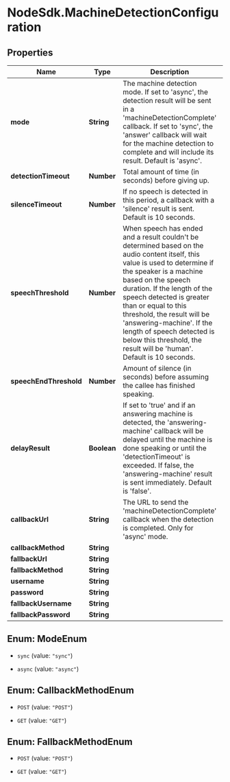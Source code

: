 # NodeSdk.MachineDetectionConfiguration

## Properties

Name | Type | Description | Notes
------------ | ------------- | ------------- | -------------
**mode** | **String** | The machine detection mode. If set to &#39;async&#39;, the detection result will be sent in a &#39;machineDetectionComplete&#39; callback. If set to &#39;sync&#39;, the &#39;answer&#39; callback will wait for the machine detection to complete and will include its result. Default is &#39;async&#39;. | [optional] 
**detectionTimeout** | **Number** | Total amount of time (in seconds) before giving up. | [optional] 
**silenceTimeout** | **Number** | If no speech is detected in this period, a callback with a &#39;silence&#39; result is sent. Default is 10 seconds. | [optional] 
**speechThreshold** | **Number** | When speech has ended and a result couldn&#39;t be determined based on the audio content itself, this value is used to determine if the speaker is a machine based on the speech duration. If the length of the speech detected is greater than or equal to this threshold, the result will be &#39;answering-machine&#39;. If the length of speech detected is below this threshold, the result will be &#39;human&#39;. Default is 10 seconds. | [optional] 
**speechEndThreshold** | **Number** | Amount of silence (in seconds) before assuming the callee has finished speaking. | [optional] 
**delayResult** | **Boolean** | If set to &#39;true&#39; and if an answering machine is detected, the &#39;answering-machine&#39; callback will be delayed until the machine is done speaking or until the &#39;detectionTimeout&#39; is exceeded. If false, the &#39;answering-machine&#39; result is sent immediately. Default is &#39;false&#39;. | [optional] 
**callbackUrl** | **String** | The URL to send the &#39;machineDetectionComplete&#39; callback when the detection is completed. Only for &#39;async&#39; mode. | [optional] 
**callbackMethod** | **String** |  | [optional] 
**fallbackUrl** | **String** |  | [optional] 
**fallbackMethod** | **String** |  | [optional] 
**username** | **String** |  | [optional] 
**password** | **String** |  | [optional] 
**fallbackUsername** | **String** |  | [optional] 
**fallbackPassword** | **String** |  | [optional] 



## Enum: ModeEnum


* `sync` (value: `"sync"`)

* `async` (value: `"async"`)





## Enum: CallbackMethodEnum


* `POST` (value: `"POST"`)

* `GET` (value: `"GET"`)





## Enum: FallbackMethodEnum


* `POST` (value: `"POST"`)

* `GET` (value: `"GET"`)




